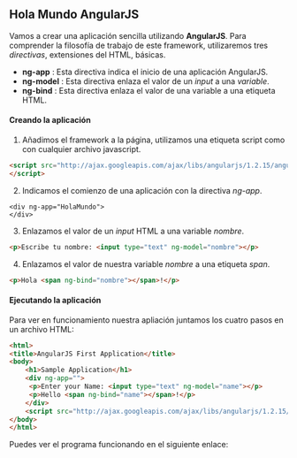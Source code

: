 ## Hola Mundo AngularJS ##
Vamos a crear una aplicación sencilla utilizando **AngularJS**. Para comprender la filosofía de trabajo de este framework, utilizaremos tres *directivas*, extensiones del HTML, básicas.

- **ng-app** : Esta directiva indica el inicio de una aplicación AngularJS.
- **ng-model** : Esta directiva enlaza el valor de un *input* a una *variable*.
- **ng-bind** : Esta directiva enlaza el valor de una variable a una etiqueta HTML.

#### Creando la aplicación ####
1. Añadimos el framework a la página, utilizamos una etiqueta script como con cualquier archivo javascript.
```HTML
<script src="http://ajax.googleapis.com/ajax/libs/angularjs/1.2.15/angular.min.js">
</script>
```

2. Indicamos el comienzo de una aplicación con la directiva *ng-app*.
```
<div ng-app="HolaMundo">
</div>
```

3. Enlazamos el valor de un *input* HTML a una variable *nombre*.
```HTML
<p>Escribe tu nombre: <input type="text" ng-model="nombre"></p>
```

4. Enlazamos el valor de nuestra variable *nombre* a una etiqueta *span*.
```HTML
<p>Hola <span ng-bind="nombre"></span>!</p>
```

#### Ejecutando la aplicación ####
Para ver en funcionamiento nuestra apliación juntamos los cuatro pasos en un archivo HTML:
```HTML
<html>
<title>AngularJS First Application</title>
<body>
	<h1>Sample Application</h1>
	<div ng-app="">
  	 <p>Enter your Name: <input type="text" ng-model="name"></p>
  	 <p>Hello <span ng-bind="name"></span>!</p>
	</div>
	<script src="http://ajax.googleapis.com/ajax/libs/angularjs/1.2.15/angular.min.js"></script>
</body>
</html>
```

Puedes ver el programa funcionando en el siguiente enlace:
